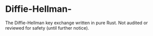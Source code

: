 # Diffie-Hellman-
The Diffie-Hellman key exchange written in pure Rust. Not audited or reviewed for safety (until further notice). 
